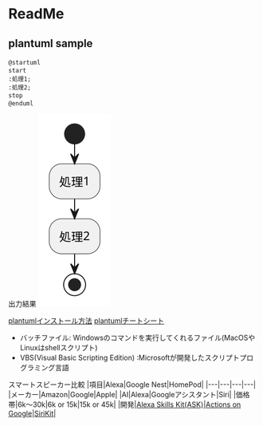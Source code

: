 # ReadMe

## plantuml sample
``` plantuml
@startuml
start
:処理1;
:処理2;
stop
@enduml
```
出力結果
![sample](out/README/README.svg)


[plantumlインストール方法](https://qiita.com/couzie/items/9dedb834c5aff09ea7b2)
[plantumlチートシート](https://qiita.com/ogomr/items/0b5c4de7f38fd1482a48)

* バッチファイル: Windowsのコマンドを実行してくれるファイル(MacOSやLinuxはshellスクリプト)
* VBS(Visual Basic Scripting Edition) :Microsoftが開発したスクリプトプログラミング言語


スマートスピーカー比較
|項目|Alexa|Google Nest|HomePod|
|---|---|---|---|
|メーカー|Amazon|Google|Apple|
|AI|Alexa|Googleアシスタント|Siri|
|価格帯|6k～30k|6k or 15k|15k or 45k|
|開発|[Alexa Skills Kit(ASK)](https://developer.amazon.com/ja-JP/alexa/alexa-skills-kit)|[Actions on Google](https://developers.google.com/assistant/smarthome/overview?hl=ja)|[SiriKit](https://learn.microsoft.com/ja-jp/xamarin/ios/platform/sirikit/understanding-sirikit)|

